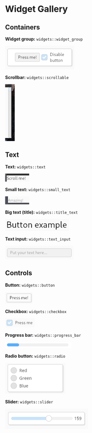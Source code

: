 # Widget Gallery

## Containers

**Widget group:** `widgets::widget_group`

![](assets/doc/widget_group.png)

**Scrollbar:** `widgets::scrollable`

![](assets/doc/scrollable.png)

## Text

**Text:** `widgets::text`

![](assets/doc/text.png)

**Small text:** `widgets::small_text`

![](assets/doc/text_small.png)

**Big text (title):** `widgets::title_text`

![](assets/doc/title_text.png)

**Text input:** `widgets::text_input`

![](assets/doc/text_input.png)

## Controls

**Button:** `widgets::button`

![](assets/doc/button.png)

**Checkbox:** `widgets::checkbox`

![](assets/doc/checkbox.png)

**Progress bar:** `widgets::progress_bar`

![](assets/doc/progress_bar.png)

**Radio button:** `widgets::radio`

![](assets/doc/radio.png)

**Slider:** `widgets::slider`

![](assets/doc/slider.png)
